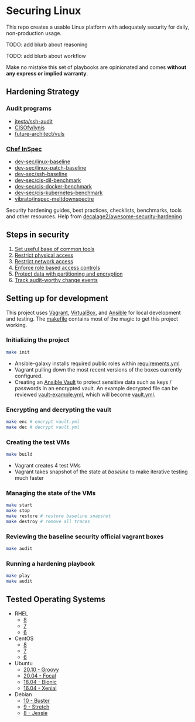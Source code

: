 # Securing Linux

This repo creates a usable Linux platform with adequately security for daily, non-production usage.

TODO: add blurb about reasoning

TODO: add blurb about workflow

Make no mistake this set of playbooks are opinionated and comes **without any express or implied warranty**.

## Hardening Strategy

### Audit programs

- [jtesta/ssh-audit](https://github.com/jtesta/ssh-audit)
- [CISOfy/lynis](https://github.com/CISOfy/lynis)
- [future-architect/vuls](https://github.com/future-architect/vuls)

### [Chef InSpec](https://docs.chef.io/inspec)

- [dev-sec/linux-baseline](https://github.com/dev-sec/linux-baseline)
- [dev-sec/linux-patch-baseline](https://github.com/dev-sec/linux-patch-baseline)
- [dev-sec/ssh-baseline](https://github.com/dev-sec/ssh-baseline)
- [dev-sec/cis-dil-benchmark](https://github.com/dev-sec/cis-dil-benchmark)
- [dev-sec/cis-docker-benchmark](https://github.com/dev-sec/cis-docker-benchmark)
- [dev-sec/cis-kubernetes-benchmark](https://github.com/dev-sec/cis-kubernetes-benchmark)
- [vibrato/inspec-meltdownspectre](https://github.com/vibrato/inspec-meltdownspectre)

Security hardening guides, best practices, checklists, benchmarks, tools and other resources. Help from [decalage2/awesome-security-hardening](https://github.com/decalage2/awesome-security-hardening)

## Steps in security

1. [Set useful base of common tools](./roles/base)
2. [Restrict physical access](./roles/physical_access)
3. [Restrict network access](./roles/network_access)
4. [Enforce role based access controls](./roles/rbac)
5. [Protect data with partitioning and encryption](./roles/data)
6. [Track audit-worthy change events](./roles/audit_tools)

## Setting up for development

This project uses [Vagrant](https://vagrantup.com/), [VirtualBox](https://www.virtualbox.org/), and [Ansible](https://www.ansible.com/) for local development and testing. The [makefile](makefile) contains most of the magic to get this project working.

### Initializing the project

```bash
make init
```

- Ansible-galaxy installs required public roles within [requirements.yml](requirements.yml)
- Vagrant pulling down the most recent versions of the boxes currently configured.
- Creating an [Ansible Vault](https://docs.ansible.com/ansible/latest/user_guide/vault.html) to protect sensitive data such as keys / passwords in an encrypted vault. An example decrypted file can be reviewed [vault-example.yml](inventory/group_vars/vault-example.yml), which will become [vault.yml](inventory/group_vars/vault.yml).

### Encrypting and decrypting the vault

```bash
make enc # encrypt vault.yml
make dec # decrypt vault.yml
```

### Creating the test VMs

```bash
make build
```

- Vagrant creates 4 test VMs
- Vagrant takes snapshot of the state at *baseline* to make iterative testing much faster

### Managing the state of the VMs

```bash
make start
make stop
make restore # restore baseline snapshot
make destroy # remove all traces
```

### Reviewing the baseline security official vagrant boxes

```bash
make audit
```

### Running a hardening playbook

```bash
make play
make audit
```

## Tested Operating Systems

- RHEL
  - [8](https://app.vagrantup.com/generic/boxes/rhel8)
  - [7](https://app.vagrantup.com/generic/boxes/rhel7)
  - [6](https://app.vagrantup.com/generic/boxes/rhel6)
- CentOS
  - [8](https://app.vagrantup.com/bento/boxes/centos-8)
  - [7](https://app.vagrantup.com/bento/boxes/centos-7)
  - [6](https://app.vagrantup.com/bento/boxes/centos-6)
- Ubuntu
  - [20.10 - Groovy](https://app.vagrantup.com/ubuntu/boxes/groovy64)
  - [20.04 - Focal](https://app.vagrantup.com/bento/boxes/ubuntu-20.04)
  - [18.04 - Bionic](https://app.vagrantup.com/bento/boxes/ubuntu-18.04)
  - [16.04 - Xenial](https://app.vagrantup.com/bento/boxes/ubuntu-16.04)
- Debian
  - [10 - Buster](https://app.vagrantup.com/bento/boxes/debian-10)
  - [9 - Stretch](https://app.vagrantup.com/bento/boxes/debian-9)
  - [8 - Jessie](https://app.vagrantup.com/bento/boxes/debian-8)
